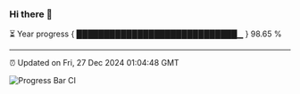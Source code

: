 ### Hi there 👋

⏳ Year progress { █████████████████████████████▁ } 98.65 %

---

⏰ Updated on Fri, 27 Dec 2024 01:04:48 GMT

![Progress Bar CI](https://github.com/liununu/liununu/workflows/Progress%20Bar%20CI/badge.svg)
